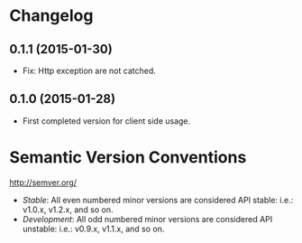 # Changelog

## 0.1.1 (2015-01-30)

- Fix: Http exception are not catched.

## 0.1.0 (2015-01-28)

- First completed version for client side usage.

# Semantic Version Conventions

http://semver.org/

- *Stable*:  All even numbered minor versions are considered API stable:
  i.e.: v1.0.x, v1.2.x, and so on.
- *Development*: All odd numbered minor versions are considered API unstable:
  i.e.: v0.9.x, v1.1.x, and so on.